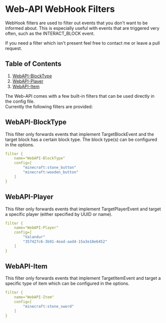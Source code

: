# Web-API WebHook Filters
WebHook filters are used to filter out events that you don't want to be informed about.
This is especially useful with events that are triggered very often, such as the INTERACT_BLOCK event.

If you need a filter which isn't present feel free to contact me or leave a pull request.

## Table of Contents
1. [WebAPI-BlockType](#builtin-blocktype)
1. [WebAPI-Player](#builtin-player)
1. [WebAPI-Item](#builtin-item)


<a name="builtin"></a>
The Web-API comes with a few built-in filters that can be used directly in the config file.  
Currently the following filters are provided:


<a name="builtin-blocktype"></a>
## WebAPI-BlockType
This filter only forwards events that implement TargetBlockEvent and the target block has a certain
block type. The block type(s) can be configured in the options.
```yaml
filter {
    name="WebAPI-BlockType"
    config=[
        "minecraft:stone_button"
        "minecraft:wooden_button"
    ]
}
```


<a name="builtin-player"></a>
## WebAPI-Player
This filter only forwards events that implement TargetPlayerEvent and target a specific player (either
specified by UUID or name).
```yaml
filter {
    name="WebAPI-Player"
    config=[
        "Valandur"
        "357427c6-3b91-4ead-aad4-15a3e18e6452"
    ]
}
```


<a name="builtin-item"></a>
## WebAPI-Item
This filter only forwards events that implement TargetItemEvent and target a specific type of item
which can be configured in the options.
```yaml
filter {
    name="WebAPI-Item"
    config=[
        "minecraft:stone_sword"
    ]
}
```
